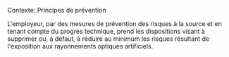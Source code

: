 Contexte: Principes de prévention

L'employeur, par des mesures de prévention des risques à la source et en tenant compte du progrès technique, prend les dispositions visant à supprimer ou, à défaut, à réduire au minimum les risques résultant de l'exposition aux rayonnements optiques artificiels.